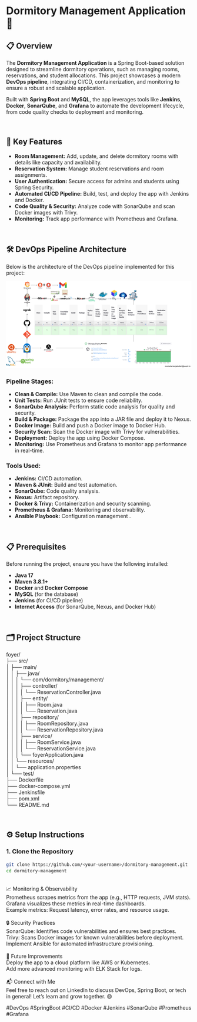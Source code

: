 # **Dormitory Management Application** 🏢

## 📋 Overview
The **Dormitory Management Application** is a Spring Boot-based solution designed to streamline dormitory operations, such as managing rooms, reservations, and student allocations. This project showcases a modern **DevOps pipeline**, integrating CI/CD, containerization, and monitoring to ensure a robust and scalable application.

Built with **Spring Boot** and **MySQL**, the app leverages tools like **Jenkins**, **Docker**, **SonarQube**, and **Grafana** to automate the development lifecycle, from code quality checks to deployment and monitoring.

<br>

## 🔹 Key Features
- **Room Management:** Add, update, and delete dormitory rooms with details like capacity and availability.  
- **Reservation System:** Manage student reservations and room assignments.  
- **User Authentication:** Secure access for admins and students using Spring Security.  
- **Automated CI/CD Pipeline:** Build, test, and deploy the app with Jenkins and Docker.  
- **Code Quality & Security:** Analyze code with SonarQube and scan Docker images with Trivy.  
- **Monitoring:** Track app performance with Prometheus and Grafana.

<br>

## 🛠️ DevOps Pipeline Architecture
Below is the architecture of the DevOps pipeline implemented for this project:

![DevOps Pipeline Architecture](foyer/Devops-Monta.drawio.png)

### **Pipeline Stages:**
- **Clean & Compile:** Use Maven to clean and compile the code.  
- **Unit Tests:** Run JUnit tests to ensure code reliability.  
- **SonarQube Analysis:** Perform static code analysis for quality and security.  
- **Build & Package:** Package the app into a JAR file and deploy it to Nexus.  
- **Docker Image:** Build and push a Docker image to Docker Hub.  
- **Security Scan:** Scan the Docker image with Trivy for vulnerabilities.  
- **Deployment:** Deploy the app using Docker Compose.  
- **Monitoring:** Use Prometheus and Grafana to monitor app performance in real-time.

### **Tools Used:**
- **Jenkins:** CI/CD automation.  
- **Maven & JUnit:** Build and test automation.  
- **SonarQube:** Code quality analysis.  
- **Nexus:** Artifact repository.  
- **Docker & Trivy:** Containerization and security scanning.  
- **Prometheus & Grafana:** Monitoring and observability.  
- **Ansible Playbook:** Configuration management .

<br>

## 📋 Prerequisites
Before running the project, ensure you have the following installed:  
- **Java 17**  
- **Maven 3.8.1+**  
- **Docker** and **Docker Compose**  
- **MySQL** (for the database)  
- **Jenkins** (for CI/CD pipeline)  
- **Internet Access** (for SonarQube, Nexus, and Docker Hub)

<br>

## 🗂️ Project Structure
foyer/<br>
├── src/<br>
│   ├── main/<br>
│   │   ├── java/<br>
│   │   │   └── com/dormitory/management/<br>
│   │   │       ├── controller/<br>
│   │   │       │   └── ReservationController.java<br>
│   │   │       ├── entity/<br>
│   │   │       │   ├── Room.java<br>
│   │   │       │   └── Reservation.java<br>
│   │   │       ├── repository/<br>
│   │   │       │   ├── RoomRepository.java<br>
│   │   │       │   └── ReservationRepository.java<br>
│   │   │       ├── service/<br>
│   │   │       │   ├── RoomService.java<br>
│   │   │       │   └── ReservationService.java<br>
│   │   │       └── foyerApplication.java<br>
│   │   └── resources/<br>
│   │       └── application.properties<br>
│   └── test/<br>
├── Dockerfile<br>
├── docker-compose.yml<br>
├── Jenkinsfile<br>
├── pom.xml<br>
└── README.md<br>

<br>

## ⚙️ Setup Instructions

### **1. Clone the Repository**
```bash
git clone https://github.com/<your-username>/dormitory-management.git
cd dormitory-management
````
<br>
📈 Monitoring & Observability<br>
Prometheus scrapes metrics from the app (e.g., HTTP requests, JVM stats).<br>
Grafana visualizes these metrics in real-time dashboards.<br>
Example metrics: Request latency, error rates, and resource usage.<br>
<br>
🔒 Security Practices<br>
SonarQube: Identifies code vulnerabilities and ensures best practices.<br>
Trivy: Scans Docker images for known vulnerabilities before deployment.<br>
Implement Ansible for automated infrastructure provisioning.<br>
<br>
🚀 Future Improvements<br>
Deploy the app to a cloud platform like AWS or Kubernetes.<br>
Add more advanced monitoring with ELK Stack for logs.<br>


<br>
📬 Connect with Me<br>
Feel free to reach out on LinkedIn to discuss DevOps, Spring Boot, or tech in general! Let’s learn and grow together. 😄<br>

#DevOps #SpringBoot #CI/CD #Docker #Jenkins #SonarQube #Prometheus #Grafana
